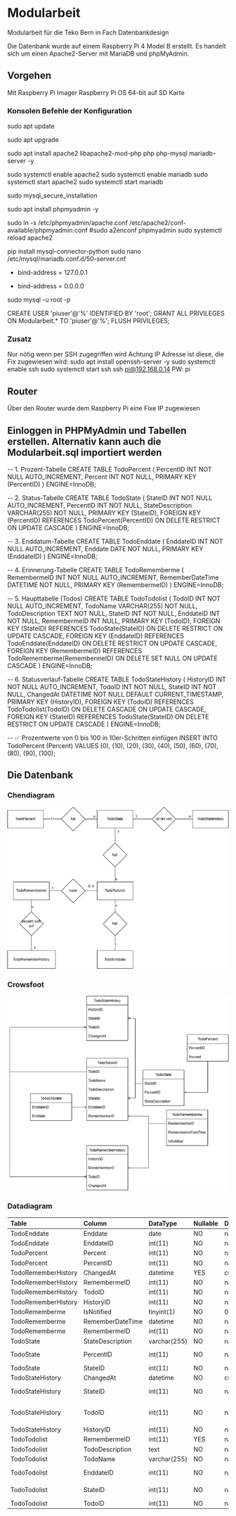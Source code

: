 # Modularbeit
Modularbeit für die Teko Bern in Fach Datenbankdesign

Die Datenbank wurde auf einem Raspberry Pi 4 Model B erstellt.
Es handelt sich um einen Apache2-Server mit MariaDB und phpMyAdmin.

## Vorgehen
Mit Raspberry Pi Imager 
  Raspberry Pi OS 64-bit auf SD Karte

### Konsolen Befehle der Konfiguration
sudo apt update

sudo apt upgrade

sudo apt install apache2 libapache2-mod-php php php-mysql mariadb-server -y

sudo systemctl enable apache2
sudo systemctl enable mariadb
sudo systemctl start apache2
sudo systemctl start mariadb

sudo mysql_secure_installation

sudo apt install phpmyadmin -y

sudo ln -s /etc/phpmyadmin/apache.conf /etc/apache2/conf-available/phpmyadmin.conf
#sudo a2enconf phpmyadmin
sudo systemctl reload apache2

pip install mysql-connector-python
sudo nano /etc/mysql/mariadb.conf.d/50-server.cnf
- bind-address = 127.0.0.1
+ bind-address = 0.0.0.0


sudo mysql -u root -p

CREATE USER 'piuser'@'%' IDENTIFIED BY 'root';
GRANT ALL PRIVILEGES ON Modularbeit.* TO 'piuser'@'%';
FLUSH PRIVILEGES;

### Zusatz
Nur nötig wenn per SSH zugegriffen wird Achtung IP Adresse ist diese, die Fix zugewiesen wird:
sudo apt install openssh-server -y
sudo systemctl enable ssh
sudo systemctl start ssh
ssh pi@192.168.0.14
PW: pi

## Router
Über den Router wurde dem Raspberry Pi eine Fixe IP zugewiesen

## Einloggen in PHPMyAdmin und Tabellen erstellen. Alternativ kann auch die Modularbeit.sql importiert werden
-- 1. Prozent-Tabelle
CREATE TABLE TodoPercent (
    PercentID INT NOT NULL AUTO_INCREMENT,
    Percent INT NOT NULL,
    PRIMARY KEY (PercentID)
) ENGINE=InnoDB;

-- 2. Status-Tabelle
CREATE TABLE TodoState (
    StateID INT NOT NULL AUTO_INCREMENT,
    PercentID INT NOT NULL,
    StateDescription VARCHAR(255) NOT NULL,
    PRIMARY KEY (StateID),
    FOREIGN KEY (PercentID) REFERENCES TodoPercent(PercentID)
        ON DELETE RESTRICT ON UPDATE CASCADE
) ENGINE=InnoDB;

-- 3. Enddatum-Tabelle
CREATE TABLE TodoEnddate (
    EnddateID INT NOT NULL AUTO_INCREMENT,
    Enddate DATE NOT NULL,
    PRIMARY KEY (EnddateID)
) ENGINE=InnoDB;

-- 4. Erinnerung-Tabelle
CREATE TABLE TodoRememberme (
    RemembermeID INT NOT NULL AUTO_INCREMENT,
    RememberDateTime DATETIME NOT NULL,
    PRIMARY KEY (RemembermeID)
) ENGINE=InnoDB;

-- 5. Haupttabelle (Todos)
CREATE TABLE TodoTodolist (
    TodoID INT NOT NULL AUTO_INCREMENT,
    TodoName VARCHAR(255) NOT NULL,
    TodoDescription TEXT NOT NULL,
    StateID INT NOT NULL,
    EnddateID INT NOT NULL,
    RemembermeID INT NULL,
    PRIMARY KEY (TodoID),
    FOREIGN KEY (StateID) REFERENCES TodoState(StateID)
        ON DELETE RESTRICT ON UPDATE CASCADE,
    FOREIGN KEY (EnddateID) REFERENCES TodoEnddate(EnddateID)
        ON DELETE RESTRICT ON UPDATE CASCADE,
    FOREIGN KEY (RemembermeID) REFERENCES TodoRememberme(RemembermeID)
        ON DELETE SET NULL ON UPDATE CASCADE
) ENGINE=InnoDB;

-- 6. Statusverlauf-Tabelle
CREATE TABLE TodoStateHistory (
    HistoryID INT NOT NULL AUTO_INCREMENT,
    TodoID INT NOT NULL,
    StateID INT NOT NULL,
    ChangedAt DATETIME NOT NULL DEFAULT CURRENT_TIMESTAMP,
    PRIMARY KEY (HistoryID),
    FOREIGN KEY (TodoID) REFERENCES TodoTodolist(TodoID)
        ON DELETE CASCADE ON UPDATE CASCADE,
    FOREIGN KEY (StateID) REFERENCES TodoState(StateID)
        ON DELETE RESTRICT ON UPDATE CASCADE
) ENGINE=InnoDB;

-- ✅ Prozentwerte von 0 bis 100 in 10er-Schritten einfügen
INSERT INTO TodoPercent (Percent) VALUES 
(0), (10), (20), (30), (40), (50), (60), (70), (80), (90), (100);


## Die Datenbank
### Chendiagram
![](Datenbank/Chen.drawio.png)

### Crowsfoot
![](Datenbank/crowsfoot.drawio.png)

### Datadiagram
| Table               | Column           | DataType     | Nullable   | Default             | Extra          | Key   | References                                     |
|:--------------------|:-----------------|:-------------|:-----------|:--------------------|:---------------|:------|:-----------------------------------------------|
| TodoEnddate         | Enddate          | date         | NO         | nan                 | nan            | nan   | nan                                            |
| TodoEnddate         | EnddateID        | int(11)      | NO         | nan                 | AUTO_INCREMENT | PK    | nan                                            |
| TodoPercent         | Percent          | int(11)      | NO         | nan                 | nan            | nan   | nan                                            |
| TodoPercent         | PercentID        | int(11)      | NO         | nan                 | AUTO_INCREMENT | PK    | nan                                            |
| TodoRememberHistory | ChangedAt        | datetime     | YES        | current_timestamp() | nan            | nan   | nan                                            |
| TodoRememberHistory | RemembermeID     | int(11)      | NO         | nan                 | nan            | nan   | nan                                            |
| TodoRememberHistory | TodoID           | int(11)      | NO         | nan                 | nan            | nan   | nan                                            |
| TodoRememberHistory | HistoryID        | int(11)      | NO         | nan                 | AUTO_INCREMENT | PK    | nan                                            |
| TodoRememberme      | IsNotified       | tinyint(1)   | NO         | 0                   | nan            | nan   | nan                                            |
| TodoRememberme      | RememberDateTime | datetime     | NO         | nan                 | nan            | nan   | nan                                            |
| TodoRememberme      | RemembermeID     | int(11)      | NO         | nan                 | AUTO_INCREMENT | PK    | nan                                            |
| TodoState           | StateDescription | varchar(255) | NO         | nan                 | nan            | nan   | nan                                            |
| TodoState           | PercentID        | int(11)      | NO         | nan                 | nan            | FK    | TodoPercent.PercentID (DEL -, UPD CASCADE)     |
| TodoState           | StateID          | int(11)      | NO         | nan                 | AUTO_INCREMENT | PK    | nan                                            |
| TodoStateHistory    | ChangedAt        | datetime     | NO         | current_timestamp() | nan            | nan   | nan                                            |
| TodoStateHistory    | StateID          | int(11)      | NO         | nan                 | nan            | FK    | TodoState.StateID (DEL -, UPD CASCADE)         |
| TodoStateHistory    | TodoID           | int(11)      | NO         | nan                 | nan            | FK    | TodoTodolist.TodoID (DEL CASCADE, UPD CASCADE) |
| TodoStateHistory    | HistoryID        | int(11)      | NO         | nan                 | AUTO_INCREMENT | PK    | nan                                            |
| TodoTodolist        | RemembermeID     | int(11)      | YES        | nan                 | nan            | nan   | nan                                            |
| TodoTodolist        | TodoDescription  | text         | NO         | nan                 | nan            | nan   | nan                                            |
| TodoTodolist        | TodoName         | varchar(255) | NO         | nan                 | nan            | nan   | nan                                            |
| TodoTodolist        | EnddateID        | int(11)      | NO         | nan                 | nan            | FK    | TodoEnddate.EnddateID (DEL -, UPD CASCADE)     |
| TodoTodolist        | StateID          | int(11)      | NO         | nan                 | nan            | FK    | TodoState.StateID (DEL -, UPD CASCADE)         |
| TodoTodolist        | TodoID           | int(11)      | NO         | nan                 | AUTO_INCREMENT | PK    | nan                                            |
